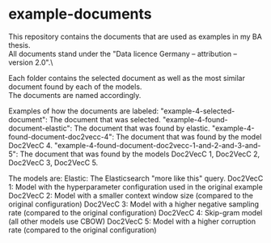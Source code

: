# example-documents
This repository contains the documents that are used as examples in my BA thesis.\
All documents stand under the "Data licence Germany – attribution – version 2.0".\

Each folder contains the selected document as well as the most similar document found by each of the models.\
The documents are named accordingly. 

Examples of how the documents are labeled:
"example-4-selected-document": The document that was selected.
"example-4-found-document-elastic": The document that was found by elastic.
"example-4-found-document-doc2vecc-4": The document that was found by the model Doc2VecC 4.
"example-4-found-document-doc2vecc-1-and-2-and-3-and-5": The document that was found by the models Doc2VecC 1, Doc2VecC 2, Doc2VecC 3, Doc2VecC 5.

The models are:
Elastic:    The Elasticsearch "more like this" query.
Doc2VecC 1: Model with the hyperparameter configuration used in the original example
Doc2VecC 2: Model with a smaller context window size (compared to the original configuration)
Doc2VecC 3: Model with a higher negative sampling rate (compared to the original configuration)
Doc2VecC 4: Skip-gram model (all other models use CBOW)
Doc2VecC 5: Model with a higher corruption rate (compared to the original configuration)


